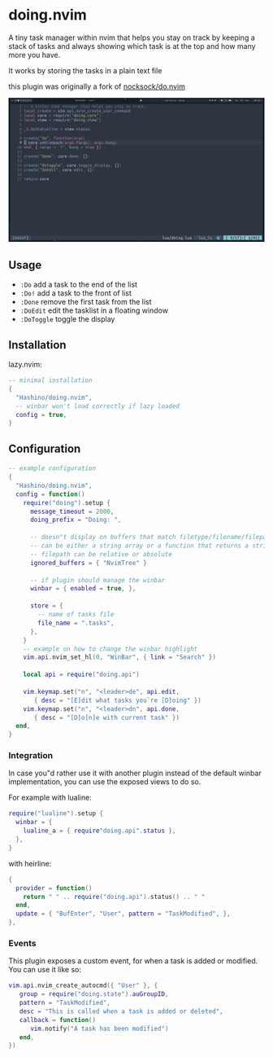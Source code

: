 # doing.nvim

A tiny task manager within nvim that helps you stay on track by keeping a stack
of tasks and always showing which task is at the top and how many more you have.

It works by storing the tasks in a plain text file

this plugin was originally a fork of [nocksock/do.nvim](https://github.com/nocksock/do.nvim)

![doing](https://raw.githubusercontent.com/Hashino/doing.nvim/main/demo.gif)

## Usage

- `:Do` add a task to the end of the list
- `:Do!` add a task to the front of list
- `:Done` remove the first task from the list
- `:DoEdit` edit the tasklist in a floating window
- `:DoToggle` toggle the display

## Installation

lazy.nvim:
```lua
-- minimal installation
{
  "Hashino/doing.nvim",
  -- winbar won't load correctly if lazy loaded
  config = true,
}
```

## Configuration

```lua
-- example configuration
{
  "Hashino/doing.nvim",
  config = function()
    require("doing").setup {
      message_timeout = 2000,
      doing_prefix = "Doing: ",

      -- doesn"t display on buffers that match filetype/filename/filepath to entries
      -- can be either a string array or a function that returns a string array
      -- filepath can be relative or absolute
      ignored_buffers = { "NvimTree" }

      -- if plugin should manage the winbar
      winbar = { enabled = true, },

      store = {
        -- name of tasks file
        file_name = ".tasks",
      },
    }
    -- example on how to change the winbar highlight
    vim.api.nvim_set_hl(0, "WinBar", { link = "Search" })

    local api = require("doing.api")

    vim.keymap.set("n", "<leader>de", api.edit,
       { desc = "[E]dit what tasks you`re [D]oing" })
    vim.keymap.set("n", "<leader>dn", api.done,
       { desc = "[D]o[n]e with current task" })
  end,
}
```

### Integration

In case you"d rather use it with another plugin instead of the default winbar
implementation, you can use the exposed views to do so.

For example with lualine:

```lua
require("lualine").setup {
  winbar = {
    lualine_a = { require"doing.api".status },
  },
}
```

with heirline:
```lua
{
  provider = function()
    return " " .. require("doing.api").status() .. " "
  end,
  update = { "BufEnter", "User", pattern = "TaskModified", },
},
```

### Events

This plugin exposes a custom event, for when a task is added or modified. You
can use it like so:

```lua
vim.api.nvim_create_autocmd({ "User" }, {
   group = require("doing.state").auGroupID,
   pattern = "TaskModified",
   desc = "This is called when a task is added or deleted",
   callback = function()
      vim.notify("A task has been modified")
   end,
})
```
